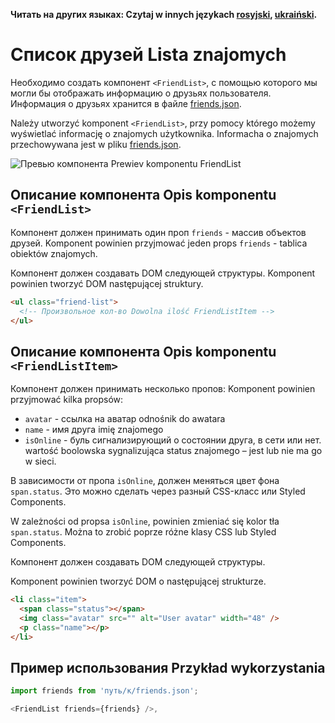 **Читать на других языках: Czytaj w innych językach [rosyjski](README.md), [ukraiński](README.ua.md).**

# Список друзей Lista znajomych

Необходимо создать компонент `<FriendList>`, с помощью которого мы могли бы
отображать информацию о друзьях пользователя. Информация о друзьях хранится в
файле [friends.json](./friends.json).

Należy utworzyć komponent `<FriendList>`, przy pomocy którego możemy wyświetlać informację o znajomych użytkownika. Informacha o znajomych przechowywana jest w pliku [friends.json](./friends.json).

![Превью компонента Prewiev komponentu FriendList](./preview.jpg)

## Описание компонента Opis komponentu `<FriendList>`

Компонент должен принимать один проп `friends` - массив объектов друзей.
Komponent powinien przyjmować jeden props `friends` - tablica obiektów znajomych.

Компонент должен создавать DOM следующей структуры.
Komponent powinien tworzyć DOM następującej struktury.

```html
<ul class="friend-list">
  <!-- Произвольное кол-во Dowolna ilość FriendListItem -->
</ul>
```

## Описание компонента Opis komponentu `<FriendListItem>`

Компонент должен принимать несколько пропов:
Komponent powinien przyjmować kilka propsów:

- `avatar` - ссылка на аватар odnośnik do awatara
- `name` - имя друга imię znajomego
- `isOnline` - буль сигнализирующий о состоянии друга, в сети или нет. wartość boolowska sygnalizująca status znajomego – jest lub nie ma go w sieci.

В зависимости от пропа `isOnline`, должен меняться цвет фона `span.status`. Это
можно сделать через разный CSS-класс или Styled Components.

W zależności od propsa `isOnline`, powinien zmieniać się kolor tła `span.status`. Można to zrobić poprze różne klasy CSS lub Styled Components.

Компонент должен создавать DOM следующей структуры.

Komponent powinien tworzyć DOM o następującej strukturze.

```html
<li class="item">
  <span class="status"></span>
  <img class="avatar" src="" alt="User avatar" width="48" />
  <p class="name"></p>
</li>
```

## Пример использования Przykład wykorzystania

```js
import friends from 'путь/к/friends.json';

<FriendList friends={friends} />,
```
